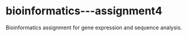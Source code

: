# bioinformatics---assignment4
Bioinformatics assignment for gene expression and sequence analysis.
